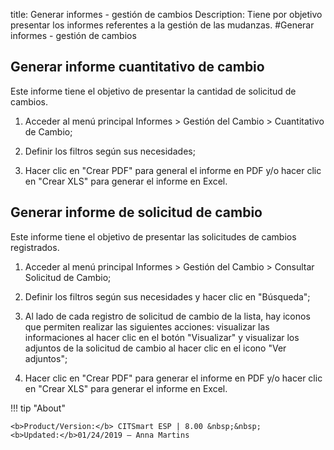 title: Generar informes - gestión de cambios
Description: Tiene por objetivo presentar los informes referentes a la gestión de las mudanzas.
#Generar informes - gestión de cambios


Generar informe cuantitativo de cambio
------------------------------------------

Este informe tiene el objetivo de presentar la cantidad de solicitud de cambios.

1.  Acceder al menú principal Informes \> Gestión del Cambio \> Cuantitativo de
    Cambio;

2.  Definir los filtros según sus necesidades;

3.  Hacer clic en "Crear PDF" para general el informe en PDF y/o hacer clic en
    "Crear XLS" para generar el informe en Excel.

Generar informe de solicitud de cambio
------------------------------------------

Este informe tiene el objetivo de presentar las solicitudes de cambios
registrados.

1.  Acceder al menú principal Informes \> Gestión del Cambio \> Consultar
    Solicitud de Cambio;

2.  Definir los filtros según sus necesidades y hacer clic en "Búsqueda";

3.  Al lado de cada registro de solicitud de cambio de la lista, hay iconos que
    permiten realizar las siguientes acciones: visualizar las informaciones al
    hacer clic en el botón "Visualizar" y visualizar los adjuntos de la
    solicitud de cambio al hacer clic en el icono "Ver adjuntos";

4.  Hacer clic en "Crear PDF" para generar el informe en PDF y/o hacer clic en
    "Crear XLS" para generar el informe en Excel.



!!! tip "About"

    <b>Product/Version:</b> CITSmart ESP | 8.00 &nbsp;&nbsp;
    <b>Updated:</b>01/24/2019 – Anna Martins
